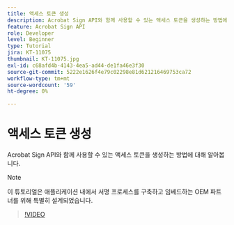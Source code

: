 ```yaml
---
title: 액세스 토큰 생성
description: Acrobat Sign API와 함께 사용할 수 있는 액세스 토큰을 생성하는 방법에 대해 알아봅니다
feature: Acrobat Sign API
role: Developer
level: Beginner
type: Tutorial
jira: KT-11075
thumbnail: KT-11075.jpg
exl-id: c68afd4b-4143-4ea5-ad44-de1fa46e3f30
source-git-commit: 5222e1626f4e79c02298e81d621216469753ca72
workflow-type: tm+mt
source-wordcount: '59'
ht-degree: 0%

---
```


# 액세스 토큰 생성

Acrobat Sign API와 함께 사용할 수 있는 액세스 토큰을 생성하는 방법에 대해 알아봅니다.

>[!NOTE]
>
>이 튜토리얼은 애플리케이션 내에서 서명 프로세스를 구축하고 임베드하는 OEM 파트너를 위해 특별히 설계되었습니다.

>[!VIDEO](https://video.tv.adobe.com/v/347350?hidetitle=true)
